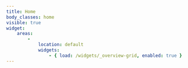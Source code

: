```yaml
---
title: Home
body_classes: home
visible: true
widget:
    areas:
        -
            location: default
            widgets:
                - { load: /widgets/_overview-grid, enabled: true }
---
```


